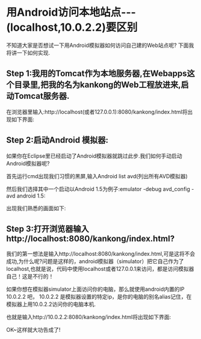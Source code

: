 # 用Android访问本地站点---(localhost,10.0.2.2)要区别
不知道大家是否想试一下用Android模拟器如何访问自己建的Web站点呢? 下面我将讲一下如何实现.



## Step 1:我用的Tomcat作为本地服务器,在Webapps这个目录里,把我的名为kankong的Web工程放进来,启动Tomcat服务器.

在浏览器里输入:http://localhost(或者127.0.0.1):8080/kankong/index.html将出现如下界面:







## Step 2:启动Android 模拟器:



如果你在Eclipse里已经启动了Android模拟器就跳过此步.我们如何手动启动Android模拟器呢?



首先运行cmd出现我们习惯的黑屏,输入Android list avd(列出所有AVD模拟器)







然后我们选择其中一个启动以Android 1.5为例子:emulator -debug avd_config -avd android 1.5:

出现我们熟悉的画面如下:







## Step 3:打开浏览器输入http://localhost:8080/kankong/index.html?



我们的第一想法是输入http://localhost:8080/kankong/index.html,可是这将不会成功,为什么呢?问题是这样的，android模拟器（simulator）把它自己作为了localhost,也就是说，代码中使用localhost或者127.0.0.1来访问，都是访问模拟器自己！这是不行的！


如果你想在模拟器simulator上面访问你的电脑，那么就使用android内置的IP 10.0.2.2 吧，  10.0.2.2 是模拟器设置的特定ip，是你的电脑的别名alias记住，在模拟器上用10.0.2.2访问你的电脑本机.

也就是输入http://10.0.2.2:8080/kankong/index.html将出现如下界面:







OK~这样就大功告成了!